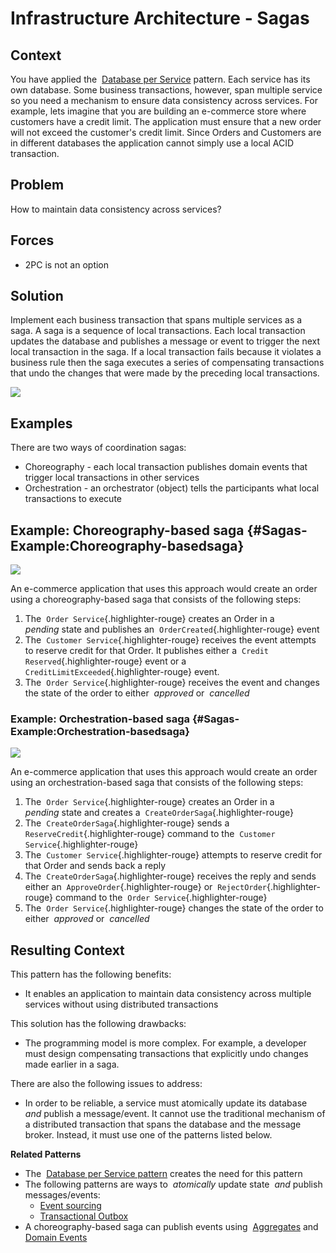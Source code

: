 [comment]: [Architecture](ReadMe.MD)

Infrastructure Architecture - Sagas
=================================


 
Context
-------

You have applied the  [Database per
Service](https://microservices.io/patterns/data/database-per-service.html) pattern.
Each service has its own database. Some business transactions, however,
span multiple service so you need a mechanism to ensure data consistency
across services. For example, lets imagine that you are building an
e-commerce store where customers have a credit limit. The application
must ensure that a new order will not exceed the customer's credit
limit. Since Orders and Customers are in different databases the
application cannot simply use a local ACID transaction.

Problem
-------

How to maintain data consistency across services?

Forces
------

-   2PC is not an option

Solution
--------

Implement each business transaction that spans multiple services as a
saga. A saga is a sequence of local transactions. Each local transaction
updates the database and publishes a message or event to trigger the
next local transaction in the saga. If a local transaction fails because
it violates a business rule then the saga executes a series of
compensating transactions that undo the changes that were made by the
preceding local transactions.

![](https://microservices.io/i/data/saga.jpg)

Examples
--------

There are two ways of coordination sagas:

-   Choreography - each local transaction publishes domain events that
    trigger local transactions in other services
-   Orchestration - an orchestrator (object) tells the participants what
    local transactions to execute

Example: Choreography-based saga {#Sagas-Example:Choreography-basedsaga}
--------------------------------

![](https://microservices.io/i/data/Saga_Choreography_Flow.001.jpeg)

An e-commerce application that uses this approach would create an order
using a choreography-based saga that consists of the following steps:

1.  The  `Order Service`{.highlighter-rouge} creates an Order in a 
    *pending* state and publishes an 
    `OrderCreated`{.highlighter-rouge} event
2.  The  `Customer Service`{.highlighter-rouge} receives the event
    attempts to reserve credit for that Order. It publishes either a 
    `Credit Reserved`{.highlighter-rouge} event or a 
    `CreditLimitExceeded`{.highlighter-rouge} event.
3.  The  `Order Service`{.highlighter-rouge} receives the event and
    changes the state of the order to either  *approved* or  *cancelled*

### Example: Orchestration-based saga {#Sagas-Example:Orchestration-basedsaga}

![](https://microservices.io/i/data/Saga_Orchestration_Flow.001.jpeg)


An e-commerce application that uses this approach would create an order
using an orchestration-based saga that consists of the following steps:

1.  The  `Order Service`{.highlighter-rouge} creates an Order in a 
    *pending* state and creates a  `CreateOrderSaga`{.highlighter-rouge}
2.  The  `CreateOrderSaga`{.highlighter-rouge} sends a 
    `ReserveCredit`{.highlighter-rouge} command to the 
    `Customer Service`{.highlighter-rouge}
3.  The  `Customer Service`{.highlighter-rouge} attempts to reserve
    credit for that Order and sends back a reply
4.  The  `CreateOrderSaga`{.highlighter-rouge} receives the reply and
    sends either an  `ApproveOrder`{.highlighter-rouge} or 
    `RejectOrder`{.highlighter-rouge} command to the 
    `Order Service`{.highlighter-rouge}
5.  The  `Order Service`{.highlighter-rouge} changes the state of the
    order to either  *approved* or  *cancelled*

Resulting Context
-----------------

This pattern has the following benefits:

-   It enables an application to maintain data consistency across
    multiple services without using distributed transactions

This solution has the following drawbacks:

-   The programming model is more complex. For example, a developer must
    design compensating transactions that explicitly undo changes made
    earlier in a saga.

There are also the following issues to address:

-   In order to be reliable, a service must atomically update its
    database  *and* publish a message/event. It cannot use the
    traditional mechanism of a distributed transaction that spans the
    database and the message broker. Instead, it must use one of the
    patterns listed below.

**Related Patterns**

-   The  [Database per Service
    pattern](https://microservices.io/patterns/data/database-per-service.html) creates
    the need for this pattern
-   The following patterns are ways to  *atomically* update state 
    *and* publish messages/events:
    -   [Event
        sourcing](https://microservices.io/patterns/data/event-sourcing.html)
    -   [Transactional
        Outbox](https://microservices.io/patterns/data/transactional-outbox.html)
-   A choreography-based saga can publish events using 
    [Aggregates](https://microservices.io/patterns/data/aggregate.html) and 
    [Domain
    Events](https://microservices.io/patterns/data/domain-event.html)



 



